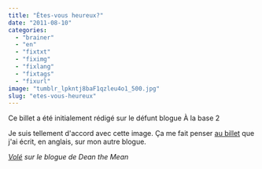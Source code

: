 ```yaml
---
title: "Êtes-vous heureux?"
date: "2011-08-10"
categories: 
  - "brainer"
  - "en"
  - "fixtxt"
  - "fiximg"
  - "fixlang"
  - "fixtags"
  - "fixurl"
image: "tumblr_lpkntj8baF1qzleu4o1_500.jpg"
slug: "etes-vous-heureux"
---
```


Ce billet a été initialement rédigé sur le défunt blogue À la base 2

Je suis tellement d'accord avec cette image. Ça me fait penser [au billet](https://fred.dev/stop-being-a-pussy-and-take-the-control-of-your-life/) que j'ai écrit, en anglais, sur mon autre blogue.

_[Volé](https://deanthemean.com/post/8652743892) sur le blogue de Dean the Mean_
